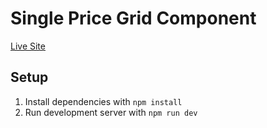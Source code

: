 # Single Price Grid Component

[Live Site](https://willowy-sunburst-0592cf.netlify.app/)

## Setup

1. Install dependencies with `npm install`
2. Run development server with `npm run dev`
